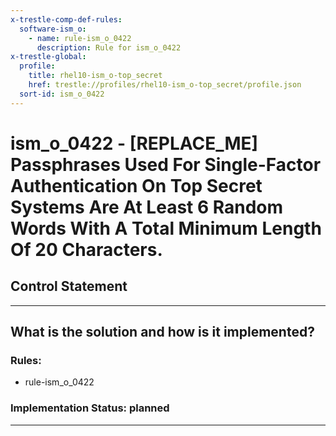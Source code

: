 ```yaml
---
x-trestle-comp-def-rules:
  software-ism_o:
    - name: rule-ism_o_0422
      description: Rule for ism_o_0422
x-trestle-global:
  profile:
    title: rhel10-ism_o-top_secret
    href: trestle://profiles/rhel10-ism_o-top_secret/profile.json
  sort-id: ism_o_0422
---
```


# ism_o_0422 - \[REPLACE_ME\] Passphrases Used For Single-Factor Authentication On Top Secret Systems Are At Least 6 Random Words With A Total Minimum Length Of 20 Characters.

## Control Statement

______________________________________________________________________

## What is the solution and how is it implemented?

<!-- For implementation status enter one of: implemented, partial, planned, alternative, not-applicable -->

<!-- Note that the list of rules under ### Rules: is read-only and changes will not be captured after assembly to JSON -->

<!-- Add control implementation description here for control: ism_o_0422 -->

### Rules:

  - rule-ism_o_0422

### Implementation Status: planned

______________________________________________________________________

